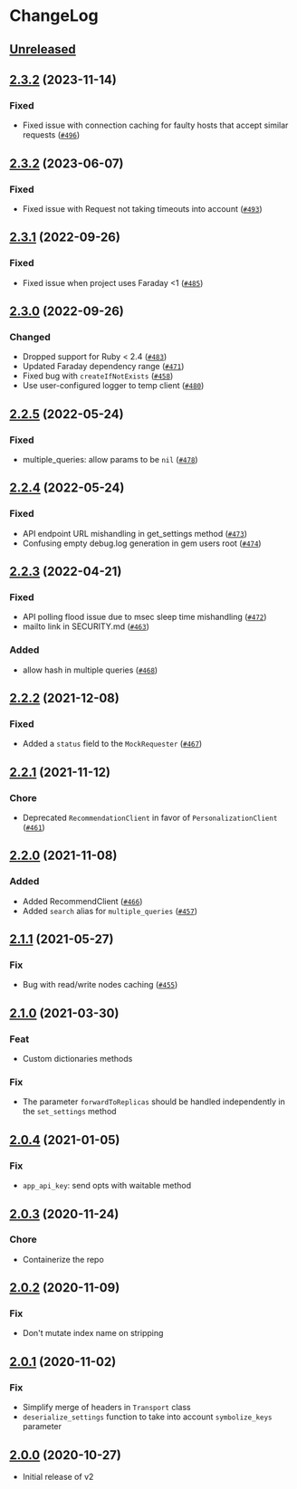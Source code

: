 # ChangeLog

## [Unreleased](https://github.com/algolia/algoliasearch-client-ruby/compare/2.3.2..master)

## [2.3.2](https://github.com/algolia/algoliasearch-client-ruby/compare/2.3.2...2.3.3) (2023-11-14)
### Fixed
- Fixed issue with connection caching for faulty hosts that accept similar requests ([`#496`](https://github.com/algolia/algoliasearch-client-ruby/pull/496))

## [2.3.2](https://github.com/algolia/algoliasearch-client-ruby/compare/2.3.1...2.3.2) (2023-06-07)
### Fixed
- Fixed issue with Request not taking timeouts into account ([`#493`](https://github.com/algolia/algoliasearch-client-ruby/pull/493))

## [2.3.1](https://github.com/algolia/algoliasearch-client-ruby/compare/2.3.0...2.3.1) (2022-09-26)
### Fixed
- Fixed issue when project uses Faraday <1 ([`#485`](https://github.com/algolia/algoliasearch-client-ruby/pull/485))

## [2.3.0](https://github.com/algolia/algoliasearch-client-ruby/compare/2.2.5...2.3.0) (2022-09-26)
### Changed
- Dropped support for Ruby < 2.4 ([`#483`](https://github.com/algolia/algoliasearch-client-ruby/pull/483))
- Updated Faraday dependency range ([`#471`](https://github.com/algolia/algoliasearch-client-ruby/pull/471))
- Fixed bug with `createIfNotExists` ([`#458`](https://github.com/algolia/algoliasearch-client-ruby/pull/458))
- Use user-configured logger to temp client ([`#480`](https://github.com/algolia/algoliasearch-client-ruby/pull/480))

## [2.2.5](https://github.com/algolia/algoliasearch-client-ruby/compare/2.2.4...2.2.5) (2022-05-24)
### Fixed
- multiple_queries: allow params to be `nil` ([`#478`](https://github.com/algolia/algoliasearch-client-ruby/pull/478))

## [2.2.4](https://github.com/algolia/algoliasearch-client-ruby/compare/2.2.3...2.2.4) (2022-05-24)
### Fixed
- API endpoint URL mishandling in get_settings method ([`#473`](https://github.com/algolia/algoliasearch-client-ruby/pull/473))
- Confusing empty debug.log generation in gem users root ([`#474`](https://github.com/algolia/algoliasearch-client-ruby/pull/474))

## [2.2.3](https://github.com/algolia/algoliasearch-client-ruby/compare/2.2.2...2.2.3) (2022-04-21)
### Fixed
- API polling flood issue due to msec sleep time mishandling ([`#472`](https://github.com/algolia/algoliasearch-client-ruby/pull/472))
- mailto link in SECURITY.md ([`#463`](https://github.com/algolia/algoliasearch-client-ruby/pull/463))

### Added
- allow hash in multiple queries ([`#468`](https://github.com/algolia/algoliasearch-client-ruby/pull/468))

## [2.2.2](https://github.com/algolia/algoliasearch-client-ruby/compare/2.2.1...2.2.2) (2021-12-08)
### Fixed
- Added a `status` field to the `MockRequester` ([`#467`](https://github.com/algolia/algoliasearch-client-ruby/pull/467))

## [2.2.1](https://github.com/algolia/algoliasearch-client-ruby/compare/2.2.0...2.2.1) (2021-11-12)
### Chore
- Deprecated `RecommendationClient` in favor of `PersonalizationClient` ([`#461`](https://github.com/algolia/algoliasearch-client-ruby/pull/461))

## [2.2.0](https://github.com/algolia/algoliasearch-client-ruby/compare/2.1.1...2.2.0) (2021-11-08)
### Added
- Added RecommendClient ([`#466`](https://github.com/algolia/algoliasearch-client-ruby/pull/466))
- Added `search` alias for `multiple_queries` ([`#457`](https://github.com/algolia/algoliasearch-client-ruby/pull/457))

## [2.1.1](https://github.com/algolia/algoliasearch-client-ruby/compare/2.1.0...2.1.1) (2021-05-27)

### Fix
- Bug with read/write nodes caching ([`#455`](https://github.com/algolia/algoliasearch-client-ruby/pull/455))

## [2.1.0](https://github.com/algolia/algoliasearch-client-ruby/compare/2.0.4...2.1.0) (2021-03-30)

### Feat
- Custom dictionaries methods

### Fix
- The parameter `forwardToReplicas` should be handled independently in the `set_settings` method

## [2.0.4](https://github.com/algolia/algoliasearch-client-ruby/compare/2.0.3...2.0.4) (2021-01-05)

### Fix
- `app_api_key`: send opts with waitable method

## [2.0.3](https://github.com/algolia/algoliasearch-client-ruby/compare/2.0.2...2.0.3) (2020-11-24)

### Chore
- Containerize the repo

## [2.0.2](https://github.com/algolia/algoliasearch-client-ruby/compare/2.0.1...2.0.2) (2020-11-09)

### Fix
- Don't mutate index name on stripping

## [2.0.1](https://github.com/algolia/algoliasearch-client-ruby/compare/2.0.0...2.0.1) (2020-11-02)

### Fix
- Simplify merge of headers in `Transport` class
- `deserialize_settings` function to take into account `symbolize_keys` parameter

## [2.0.0](https://github.com/algolia/algoliasearch-client-ruby/releases/tag/2.0.0) (2020-10-27)

* Initial release of v2
